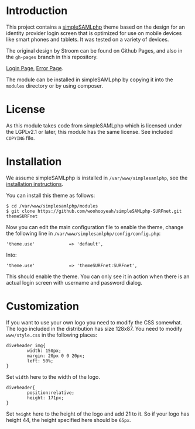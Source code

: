 # Introduction
This project contains a [simpleSAMLphp](http://www.simplesamlphp.org) theme 
based on the design for an identity provider login screen that is optimized 
for use on mobile devices like smart phones and tablets. It was tested on a
variety of devices.

The original design by Stroom can be found on Github Pages, and also in the 
`gh-pages` branch in this repository.
 
[Login Page](http://surfnet.github.com/simpleSAMLphp-SURFnet/index.html), 
[Error Page](http://surfnet.github.com/simpleSAMLphp-SURFnet/storing.html).

The module can be installed in simpleSAMLphp by copying it into the `modules` 
directory or by using composer.

# License
As this module takes code from simpleSAMLphp which is licensed under the LGPLv2.1
or later, this module has the same license. See included `COPYING` file.

# Installation
We assume simpleSAMLphp is installed in `/var/www/simplesamlphp`, see the
[installation instructions](https://simplesamlphp.org/docs/stable/simplesamlphp-install).

You can install this theme as follows:

    $ cd /var/www/simplesamlphp/modules
    $ git clone https://github.com/woohooyeah/simpleSAMLphp-SURFnet.git themeSURFnet

Now you can edit the main configuration file to enable the theme, change the
following line in `/var/www/simplesamlphp/config/config.php`:

    'theme.use'             => 'default',

Into:

    'theme.use'             => 'themeSURFnet:SURFnet',

This should enable the theme. You can only see it in action when there is an
actual login screen with username and password dialog.

# Customization
If you want to use your own logo you need to modify the CSS somewhat. The logo 
included in the distribution has size 128x87. You need to modify 
`www/style.css` in the following places:

    div#header img{
            width: 150px;
            margin: 20px 0 0 20px;
            left: 50%;
    }

Set `width` here to the width of the logo.

    div#header{
            position:relative;
            height: 171px;
    }

Set `height` here to the height of the logo and add 21 to it. So if your logo
has height 44, the height specified here should be `65px`.
